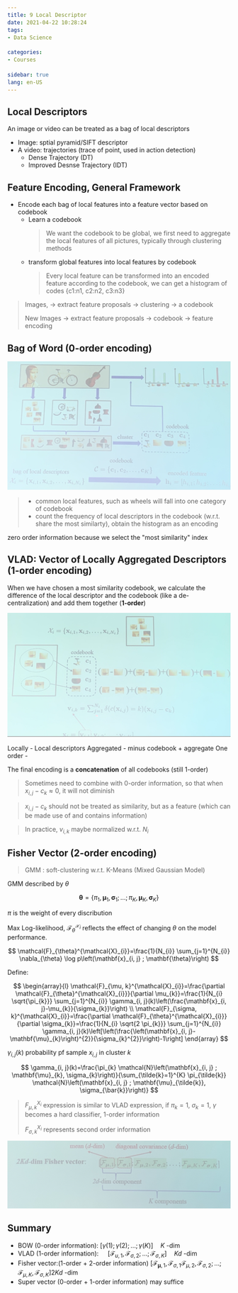 ```yaml
---
title: 9 Local Descriptor
date: 2021-04-22 10:28:24
tags: 
- Data Science

categories: 
- Courses

sidebar: true
lang: en-US
---
```



<!-- more -->



## Local Descriptors

An image or video can be treated as a bag of local descriptors
- Image: sptial pyramid/SIFT descriptor
- A video: trajectories (trace of point, used in action detection)
  - Dense Trajectory (DT)
  - Improved Desnse Trajectory (IDT)

## Feature Encoding, General Framework

- Encode each bag of local features into a feature vector based on codebook
  - Learn a codebook
    > We want the codebook to be global, we first need to aggregate the local features of all pictures, typically through clustering methods
  - transform global features into local features by codebook
    > Every local feature can be transformed into an encoded feature according to the codebook, we can get a histogram of codes {c1:n1, c2:n2, c3:n3}

> Images, -> extract feature proposals -> clustering -> a codebook
> 
> New Images -> extract feature proposals -> codebook -> feature encoding


## Bag of Word (0-order encoding)

![](./img/04-22-11-03-52.png)

> - common local features, such as wheels will fall into one category of codebook
> - count the frequency of local descriptors in the codebook (w.r.t. share the most similarty), obtain the histogram as an encoding

zero order information because we select the "most similarity" index


## VLAD: Vector of Locally Aggregated Descriptors (1-order encoding)

When we have chosen a most similarity codebook, we calculate the difference of the local descriptor and the codebook (like a de-centralization) and add them together (**1-order**)

![](./img/04-22-11-13-41.png)

Locally - Local descriptors
Aggregated - minus codebook + aggregate
One order -

The final encoding is a **concatenation** of all codebooks (still 1-order)

> Sometimes need to combine with 0-order information, so that when $x_{i,j} - c_k \approx 0$, it will not diminish

> $x_{i,j}-c_k$ should not be treated as similarity, but as a feature (which can be made use of and contains information)

> In practice, $v_{i,k}$ maybe normalized w.r.t. $N_i$



## Fisher Vector (2-order encoding)

> GMM : soft-clustering w.r.t. K-Means (Mixed Gaussian Model)


GMM described by $\theta$

$$
\mathbf{\theta}=\left\{\pi_{1}, \mathbf{\mu}_{1}, \mathbf{\sigma}_{1} ; \ldots ; \pi_{K}, \mathbf{\mu}_{K}, \mathbf{\sigma}_{K}\right\}
$$

$\pi$ is the weight of every discribution


Max Log-likelihood, $\mathcal{F}_{\theta}^{\mathcal{X}_{i}}$ reflects the effect of changing $\theta$ on the model performance.

$$
\mathcal{F}_{\theta}^{\mathcal{X}_{i}}=\frac{1}{N_{i}} \sum_{j=1}^{N_{i}} \nabla_{\theta} \log p\left(\mathbf{x}_{i, j} ; \mathbf{\theta}\right)
$$

Define:

$$
\begin{array}{l}
\mathcal{F}_{\mu, k}^{\mathcal{X}_{i}}=\frac{\partial \mathcal{F}_{\theta}^{\mathcal{X}_{i}}}{\partial \mu_{k}}=\frac{1}{N_{i} \sqrt{\pi_{k}}} \sum_{j=1}^{N_{i}} \gamma_{i, j}(k)\left(\frac{\mathbf{x}_{i, j}-\mu_{k}}{\sigma_{k}}\right) \\
\mathcal{F}_{\sigma, k}^{\mathcal{X}_{i}}=\frac{\partial \mathcal{F}_{\theta}^{\mathcal{X}_{i}}}{\partial \sigma_{k}}=\frac{1}{N_{i} \sqrt{2 \pi_{k}}} \sum_{j=1}^{N_{i}} \gamma_{i, j}(k)\left[\left(\frac{\left(\mathbf{x}_{i, j}-\mathbf{\mu}_{k}\right)^{2}}{\sigma_{k}^{2}}\right)-1\right]
\end{array}
$$


$\gamma_{i,j}(k)$ probability pf  sample $x_{i,j}$ in cluster $k$

$$
\gamma_{i, j}(k)=\frac{\pi_{k} \mathcal{N}\left(\mathbf{x}_{i, j} ; \mathbf{\mu}_{k}, \sigma_{k}\right)}{\sum_{\tilde{k}=1}^{K} \pi_{\tilde{k}} \mathcal{N}\left(\mathbf{x}_{i, j} ; \mathbf{\mu}_{\tilde{k}}, \sigma_{\bar{k}}\right)}
$$

> $F_{\mu,k}^{X_i}$ expression is similar to VLAD expression, if $\pi_k =1$, $\sigma_k =1$, $\gamma$ becomes a hard classifier, 1-order information
> 
> $F_{\sigma,k}^{X_i}$ represents second order information


![](./img/04-22-11-35-49.png)



## Summary

- BOW (0-order information): $[\gamma(1) ; \gamma(2) ; \ldots ; \gamma(K)] \quad K$ -dim
- VLAD (1-order information): $\quad\left[\mathcal{F}_{u, 1}, \mathcal{F}_{\sigma, 2} ; \ldots ; \mathcal{F}_{\sigma, K}\right] \quad K d$ -dim
- Fisher vector:(1-order + 2-order information) $\left[\mathcal{F}_{\mathbf{\mu}, 1}, \mathcal{F}_{\sigma, 1} \mathcal{F}_{\mu, 2}, \mathcal{F}_{\sigma, 2} ; \ldots ; \mathcal{F}_{\mu, K}, \mathcal{F}_{\sigma, K}\right] 2 K d$ -dim
- Super vector (0-order + 1-order information) may suffice
